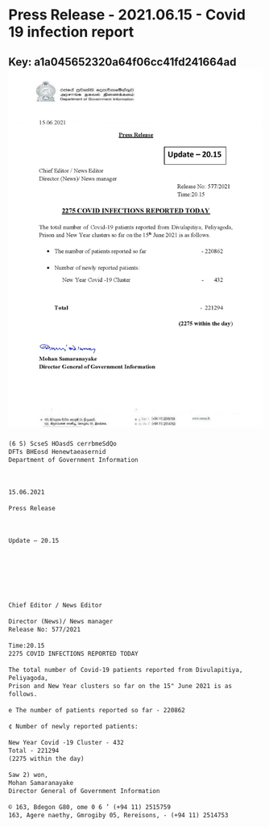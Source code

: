 # Press Release - 2021.06.15 - Covid 19 infection report 
Key: a1a045652320a64f06cc41fd241664ad 
![img](img/a1a045652320a64f06cc41fd241664ad.jpg)
---
```
(6 S) ScseS HOasdS cerrbmeSdQo
DFTs BHEosd Henewtaeasernid
Department of Government Information

 

15.06.2021

Press Release

 

Update — 20.15

 

 

 

Chief Editor / News Editor

Director (News)/ News manager
Release No: 577/2021

Time:20.15
2275 COVID INFECTIONS REPORTED TODAY

The total number of Covid-19 patients reported from Divulapitiya, Peliyagoda,
Prison and New Year clusters so far on the 15" June 2021 is as follows.

e The number of patients reported so far - 220862

¢ Number of newly reported patients:

New Year Covid -19 Cluster - 432
Total - 221294
(2275 within the day)

Saw 2) won,
Mohan Samaranayake
Director General of Government Information

© 163, Bdegon G80, ome 0 6 ’ (+94 11) 2515759
163, Agere naethy, Gmrogiby 05, Rereisons, - (+94 11) 2514753

 

```
